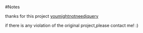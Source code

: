 #Notes

thanks for this project [youmightnotneedjquery](https://github.com/HubSpot/YouMightNotNeedjQuery)

if there is any violation of the original project,please contact me! :)